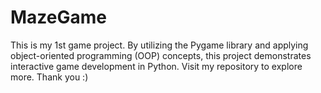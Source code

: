 # MazeGame
This is my 1st game project. By utilizing the Pygame library and applying object-oriented programming (OOP) concepts, this project demonstrates interactive game development in Python.  Visit my repository to explore more. Thank you :)

